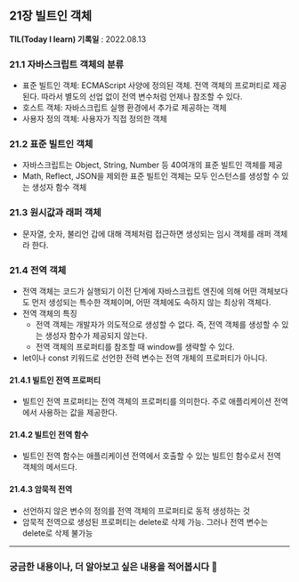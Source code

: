 ## 21장 빌트인 객체

**TIL(Today I learn) 기록일** : 2022.08.13

### 21.1 자바스크립트 객체의 분류

- 표준 빌트인 객체: ECMAScript 사양에 정의된 객체. 전역 객체의 프로퍼티로 제공된다. 따라서 별도의 선업 없이 전역 변수처럼 언제나 참조할 수 있다.
- 호스트 객체: 자바스크립트 실행 환경에서 추가로 제공하는 객체
- 사용자 정의 객체: 사용자가 직접 정의한 객체

### 21.2 표준 빌트인 객체

- 자바스크립트는 Object, String, Number 등 40여개의 표준 빌트인 객체를 제공
- Math, Reflect, JSON을 제외한 표준 빌트인 객체는 모두 인스턴스를 생성할 수 있는 생성자 함수 객체

### 21.3 원시값과 래퍼 객체 

- 문자열, 숫자, 불리언 갑에 대해 객체처럼 접근하면 생성되는 임시 객체를 래퍼 객체라 한다.

### 21.4 전역 객체

- 전역 객체는 코드가 실행되기 이전 단계에 자바스크립트 엔진에 의해 어떤 객체보다도 먼저 생성되는 특수한 객체이며, 어떤 객체에도 속하지 않는 최상위 객체다.
- 전역 객체의 특징
	- 전역 객체는 개발자가 의도적으로 생성할 수 없다. 즉, 전역 객체를 생성할 수 있는 생성자 함수가 제공되지 않는다.
	- 전역 객체의 프로퍼티를 참조할 때 window를 생략할 수 있다.
- let이나 const 키워드로 선언한 전력 변수는 전역 개체의 프로퍼티가 아니다.

#### 21.4.1 빌트인 전역 프로퍼티

- 빌트인 전역 프로퍼티는 전역 객체의 프로퍼티를 의미한다. 주로 애플리케이션 전역에서 사용하는 값을 제공한다.

#### 21.4.2 빌트인 전역 함수

- 빌트인 전역 함수는 애플리케이션 전역에서 호출할 수 있는 빌트인 함수로서 전역 객체의 메서드다.

#### 21.4.3 암묵적 전역

- 선언하지 않은 변수의 정의를 전역 객체의 프로퍼티로 동적 생성하는 것
- 암묵적 전역으로 생성된 프로퍼티는 delete로 삭제 가능. 그러나 전역 변수는 delete로 삭제 불가능

---

### 궁금한 내용이나, 더 알아보고 싶은 내용을 적어봅시다 🤔


